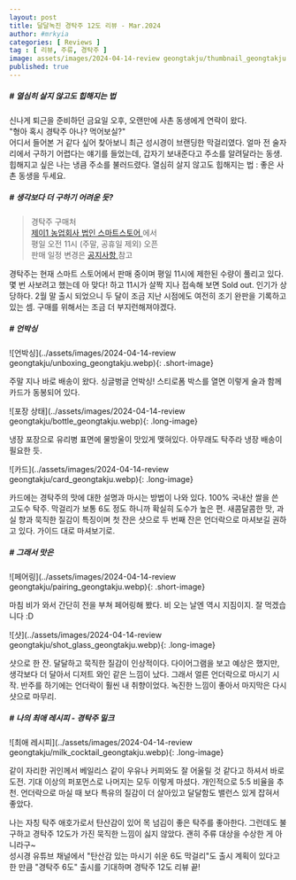 ```yaml
---
layout: post
title: 달달녹진 경탁주 12도 리뷰 - Mar.2024
author: #mrkyia
categories: [ Reviews ]
tag : [ 리뷰, 주류, 경탁주 ]
image: assets/images/2024-04-14-review geongtakju/thumbnail_geongtakju.webp
published: true
---
```

##### # 열심히 살지 않고도 힙해지는 법

신나게 퇴근을 준비하던 금요일 오후, 오랜만에 사촌 동생에게 연락이 왔다.  
"형아 혹시 경탁주 아나? 먹어보실?"  
어디서 들어본 거 같다 싶어 찾아보니 최근 성시경이 브랜딩한 막걸리였다. 얼마 전 술자리에서 구하기 어렵다는 얘기를 들었는데, 갑자기 보내준다고 주소를 알려달라는 동생. 힙해지고 싶은 나는 냉큼 주소를 불러드렸다. 열심히 살지 않고도 힙해지는 법 : 좋은 사촌 동생을 두세요.   

##### # 생각보다 더 구하기 어려운 듯?
> 경탁주 구매처  
<a href="https://smartstore.naver.com/j1inc"> 제이1 농업회사 법인 스마트스토어 </a> 에서  
> 평일 오전 11시 (주말, 공휴일 제외) 오픈  
> 판매 일정 변경은 <a href="https://smartstore.naver.com/j1inc/notice/list?cp=1"> 공지사항 </a> 참고  
  
경탁주는 현재 스마트 스토어에서 판매 중이며 평일 11시에 제한된 수량이 풀리고 있다. 몇 번 사보려고 했는데 아 맞다! 하고 11시가 살짝 지나 접속해 보면 Sold out. 인기가 상당하다. 2월 말 출시 되었으니 두 달이 조금 지난 시점에도 여전히 조기 완판을 기록하고 있는 셈. 구매를 위해서는 조금 더 부지런해져야겠다.  

##### # 언박싱

![언박싱](../assets/images/2024-04-14-review geongtakju/unboxing_geongtakju.webp){: .short-image}
  
주말 지나 바로 배송이 왔다. 싱글벙글 언박싱! 스티로폼 박스를 열면 이렇게 술과 함께 카드가 동봉되어 있다. 
  
![포장 상태](../assets/images/2024-04-14-review geongtakju/bottle_geongtakju.webp){: .long-image}
  
냉장 포장으로 유리병 표면에 물방울이 맛있게 맺혀있다. 아무래도 탁주라 냉장 배송이 필요한 듯.  

![카드](../assets/images/2024-04-14-review geongtakju/card_geongtakju.webp){: .long-image}
  
카드에는 경탁주의 맛에 대한 설명과 마시는 방법이 나와 있다. 100% 국내산 쌀을 쓴 고도수 탁주. 막걸리가 보통 6도 정도 하니까 확실히 도수가 높은 편. 새콤달콤한 맛, 과실 향과 묵직한 질감이 특징이며 첫 잔은 샷으로 두 번째 잔은 언더락으로 마셔보길 권하고 있다. 가이드 대로 마셔보기로.  

##### # 그래서 맛은

![페어링](../assets/images/2024-04-14-review geongtakju/pairing_geongtakju.webp){: .short-image}
  
마침 비가 와서 간단히 전을 부쳐 페어링해 봤다. 비 오는 날엔 역시 지짐이지. 잘 먹겠습니다 :D


![샷](../assets/images/2024-04-14-review geongtakju/shot_glass_geongtakju.webp){: .long-image}
  
샷으로 한 잔. 달달하고 묵직한 질감이 인상적이다. 다이어그램을 보고 예상은 했지만, 생각보다 더 달아서 디저트 와인 같은 느낌이 났다. 그래서 얼른 언더락으로 마시기 시작. 반주를 하기에는 언더락이 훨씬 내 취향이었다. 녹진한 느낌이 좋아서 마지막은 다시 샷으로 마무리.  

##### # 나의 최애 레시피 - 경탁주 밀크
![최애 레시피](../assets/images/2024-04-14-review geongtakju/milk_cocktail_geongtakju.webp){: .long-image}
  
같이 자리한 귀인께서 베일리스 같이 우유나 커피와도 잘 어울릴 것 같다고 하셔서 바로 도전. 기대 이상의 퍼포먼스로 나머지는 모두 이렇게 마셨다. 개인적으로 5:5 비율을 추천. 언더락으로 마실 때 보다 특유의 질감이 더 살아있고 달달함도 밸런스 있게 잡혀서 좋았다.  
  
나는 자칭 탁주 애호가로서 탄산감이 있어 목 넘김이 좋은 탁주를 좋아한다. 그런데도 불구하고 경탁주 12도가 가진 묵직한 느낌이 싫지 않았다. 괜히 주류 대상을 수상한 게 아니라구~  
성시경 유튜브 채널에서 "탄산감 있는 마시기 쉬운 6도 막걸리"도 출시 계획이 있다고 한 만큼 "경탁주 6도" 출시를 기대하며 경탁주 12도 리뷰 끝!  
